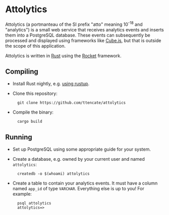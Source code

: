 Attolytics
==========

Attolytics (a portmanteau of the SI prefix "atto" meaning 10<sup>-18</sup> and
"analytics") is a small web service that receives analytics events and inserts
them into a PostgreSQL database. These events can subsequently be processed and
displayed using frameworks like [Cube.js](https://cube.dev/), but that is
outside the scope of this application.

Attolytics is written in [Rust](https://rust-lang.org/) using the
[Rocket](https://rocket.rs/) framework.

Compiling
---------

* Install Rust nightly, e.g.
  [using rustup](https://www.rust-lang.org/tools/install).

* Clone this repository:

        git clone https://github.com/ttencate/attolytics

* Compile the binary:

        cargo build

Running
-------

* Set up PostgreSQL using some appropriate guide for your system.

* Create a database, e.g. owned by your current user and named `attolytics`:

        createdb -o $(whoami) attolytics

* Create a table to contain your analytics events. It must have a column named
  `app_id` of type `VARCHAR`. Everything else is up to you! For example:

        psql attolytics
        attolytics=> 
